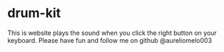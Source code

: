 # drum-kit
This is website plays the sound when you click the right button on your keyboard.
Please have fun and follow me on github @aureliomelo003
